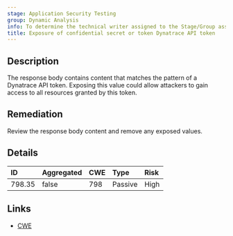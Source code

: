 ```yaml
---
stage: Application Security Testing
group: Dynamic Analysis
info: To determine the technical writer assigned to the Stage/Group associated with this page, see https://handbook.gitlab.com/handbook/product/ux/technical-writing/#assignments
title: Exposure of confidential secret or token Dynatrace API token
---
```


## Description

The response body contains content that matches the pattern of a Dynatrace API token.
Exposing this value could allow attackers to gain access to all resources granted by this token.

## Remediation

Review the response body content and remove any exposed values.

## Details

| ID | Aggregated | CWE | Type | Risk |
|:---|:-----------|:----|:-----|:-----|
| 798.35 | false | 798 | Passive | High |

## Links

- [CWE](https://cwe.mitre.org/data/definitions/798.html)
